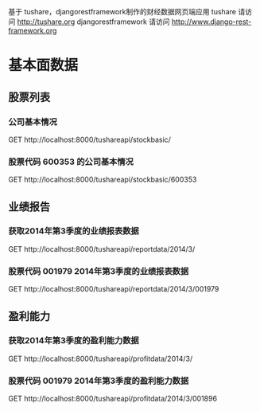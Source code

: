 基于 tushare，djangorestframework制作的财经数据网页端应用
tushare 请访问 http://tushare.org
djangorestframework 请访问 http://www.django-rest-framework.org

# 基本面数据
## 股票列表
### 公司基本情况
GET http://localhost:8000/tushareapi/stockbasic/
### 股票代码 600353 的公司基本情况
GET http://localhost:8000/tushareapi/stockbasic/600353

## 业绩报告
### 获取2014年第3季度的业绩报表数据
GET http://localhost:8000/tushareapi/reportdata/2014/3/
### 股票代码 001979 2014年第3季度的业绩报表数据
GET http://localhost:8000/tushareapi/reportdata/2014/3/001979

## 盈利能力
### 获取2014年第3季度的盈利能力数据
GET http://localhost:8000/tushareapi/profitdata/2014/3/
### 股票代码 001979 2014年第3季度的盈利能力数据
GET http://localhost:8000/tushareapi/profitdata/2014/3/001896
